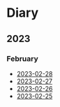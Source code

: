 # Diary

## 2023

### February

- [2023-02-28](2023-02-28)
- [2023-02-27](2023-02-27)
- [2023-02-26](2023-02-26)
- [2023-02-25](2023-02-25)

